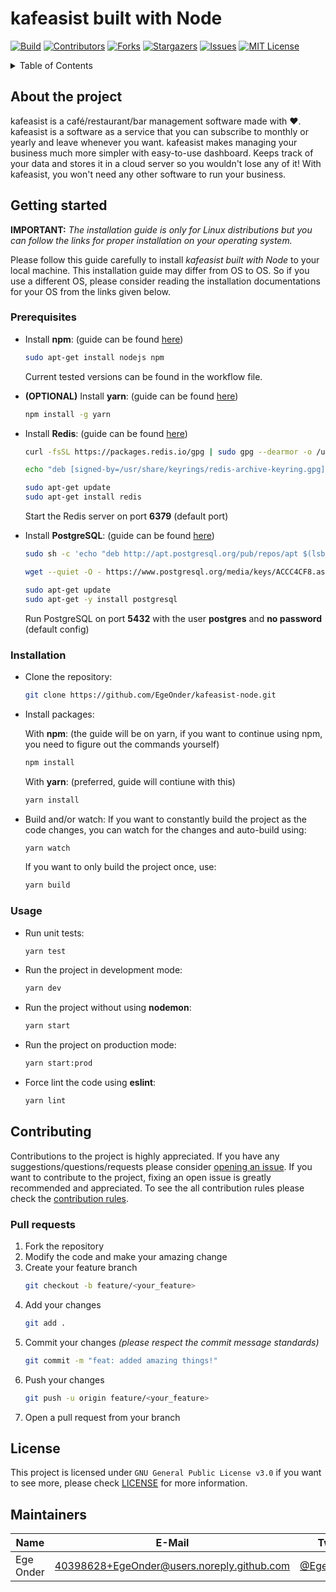 # kafeasist built with Node

[![Build][build-shield]][build-url]
[![Contributors][contributors-shield]][contributors-url]
[![Forks][forks-shield]][forks-url]
[![Stargazers][stars-shield]][stars-url]
[![Issues][issues-shield]][issues-url]
[![MIT License][license-shield]][license-url]

<details>
  <summary>Table of Contents</summary>
  <ol>
    <li>
      <a href="#about-the-project">About the project</a>
    </li>
    <li>
      <a href="#getting-started">Getting Started</a>
      <ol>
        <li><a href="#prerequisites">Prerequisites</a></li>
        <li><a href="#installation">Installation</a></li>
        <li><a href="#usage">Usage</a></li>
      </ol>
    </li>
    <li>
      <a href="#contributing">Contributing</a>
      <ol>
        <li><a href="#pull-requests">Pull requests</a></li>
      </ol>
    </li>
    <li><a href="#license">License</a></li>
    <li><a href="#maintainers">Maintainers</a></li>
  </ol>
</details>

## About the project

kafeasist is a café/restaurant/bar management software made with ❤️. kafeasist is a software as a service that you can subscribe to monthly or yearly and leave whenever you want. kafeasist makes managing your business much more simpler with easy-to-use dashboard. Keeps track of your data and stores it in a cloud server so you wouldn't lose any of it! With kafeasist, you won't need any other software to run your business.

## Getting started

**IMPORTANT:** _The installation guide is only for Linux distributions but you can follow the links for proper installation on your operating system._

Please follow this guide carefully to install _kafeasist built with Node_ to your local machine. This installation guide may differ from OS to OS. So if you use a different OS, please consider reading the installation documentations for your OS from the links given below.

### Prerequisites

-   Install **npm**: (guide can be found [here](https://docs.npmjs.com/downloading-and-installing-node-js-and-npm))
    ```sh
    sudo apt-get install nodejs npm
    ```
    Current tested versions can be found in the workflow file.
-   **(OPTIONAL)** Install **yarn**: (guide can be found [here](https://classic.yarnpkg.com/lang/en/docs/install))

    ```sh
    npm install -g yarn
    ```

-   Install **Redis**: (guide can be found [here](https://redis.io/docs/getting-started/installation/))

    ```sh
    curl -fsSL https://packages.redis.io/gpg | sudo gpg --dearmor -o /usr/share/keyrings/redis-archive-keyring.gpg

    echo "deb [signed-by=/usr/share/keyrings/redis-archive-keyring.gpg] https://packages.redis.io/deb $(lsb_release -cs) main" | sudo tee /etc/apt/sources.list.d/redis.list

    sudo apt-get update
    sudo apt-get install redis
    ```

    Start the Redis server on port **6379** (default port)

-   Install **PostgreSQL**: (guide can be found [here](https://www.postgresql.org/download/))

    ```sh
    sudo sh -c 'echo "deb http://apt.postgresql.org/pub/repos/apt $(lsb_release -cs)-pgdg main" > /etc/apt/sources.list.d/pgdg.list'

    wget --quiet -O - https://www.postgresql.org/media/keys/ACCC4CF8.asc | sudo apt-key add -

    sudo apt-get update
    sudo apt-get -y install postgresql
    ```

    Run PostgreSQL on port **5432** with the user **postgres** and **no password** (default config)

### Installation

-   Clone the repository:

    ```sh
    git clone https://github.com/EgeOnder/kafeasist-node.git
    ```

-   Install packages:

    With **npm**: (the guide will be on yarn, if you want to continue using npm, you need to figure out the commands yourself)

    ```sh
    npm install
    ```

    With **yarn**: (preferred, guide will contiune with this)

    ```sh
    yarn install
    ```

-   Build and/or watch:
    If you want to constantly build the project as the code changes, you can watch for the changes and auto-build using:
    ```sh
    yarn watch
    ```
    If you want to only build the project once, use:
    ```sh
    yarn build
    ```

### Usage

-   Run unit tests:

    ```sh
    yarn test
    ```

-   Run the project in development mode:

    ```sh
    yarn dev
    ```

-   Run the project without using **nodemon**:

    ```sh
    yarn start
    ```

-   Run the project on production mode:

    ```sh
    yarn start:prod
    ```

-   Force lint the code using **eslint**:

    ```sh
    yarn lint
    ```

## Contributing

Contributions to the project is highly appreciated. If you have any suggestions/questions/requests please consider [opening an issue](https://github.com/EgeOnder/kafeasist-node/issues/new). If you want to contribute to the project, fixing an open issue is greatly recommended and appreciated. To see the all contribution rules please check the [contribution rules](CONTRIBUTING.md).

### Pull requests

1. Fork the repository
2. Modify the code and make your amazing change
3. Create your feature branch
    ```sh
    git checkout -b feature/<your_feature>
    ```
4. Add your changes
    ```sh
    git add .
    ```
5. Commit your changes _(please respect the commit message standards)_
    ```sh
    git commit -m "feat: added amazing things!"
    ```
6. Push your changes
    ```sh
    git push -u origin feature/<your_feature>
    ```
7. Open a pull request from your branch

## License

This project is licensed under `GNU General Public License v3.0` if you want to see more, please check [LICENSE][license-url] for more information.

## Maintainers

| Name      | E-Mail                                     | Twitter                                       | Role      |
| --------- | ------------------------------------------ | --------------------------------------------- | --------- |
| Ege Onder | 40398628+EgeOnder@users.noreply.github.com | [@EgeOnder23](https://twitter.com/EgeOnder23) | developer |

[build-shield]: https://img.shields.io/github/actions/workflow/status/EgeOnder/kafeasist-node/main.yml?style=for-the-badge
[build-url]: https://github.com/EgeOnder/kafeasist-node/actions
[contributors-shield]: https://img.shields.io/github/contributors/EgeOnder/kafeasist-node.svg?style=for-the-badge
[contributors-url]: https://github.com/EgeOnder/kafeasist-node/graphs/contributors
[forks-shield]: https://img.shields.io/github/forks/EgeOnder/kafeasist-node.svg?style=for-the-badge
[forks-url]: https://github.com/EgeOnder/kafeasist-node/network/members
[stars-shield]: https://img.shields.io/github/stars/EgeOnder/kafeasist-node.svg?style=for-the-badge
[stars-url]: https://github.com/EgeOnder/kafeasist-node/stargazers
[issues-shield]: https://img.shields.io/github/issues/EgeOnder/kafeasist-node.svg?style=for-the-badge
[issues-url]: https://github.com/EgeOnder/kafeasist-node/issues
[license-shield]: https://img.shields.io/github/license/EgeOnder/kafeasist-node.svg?style=for-the-badge
[license-url]: https://github.com/EgeOnder/kafeasist-node/blob/main/LICENSE
